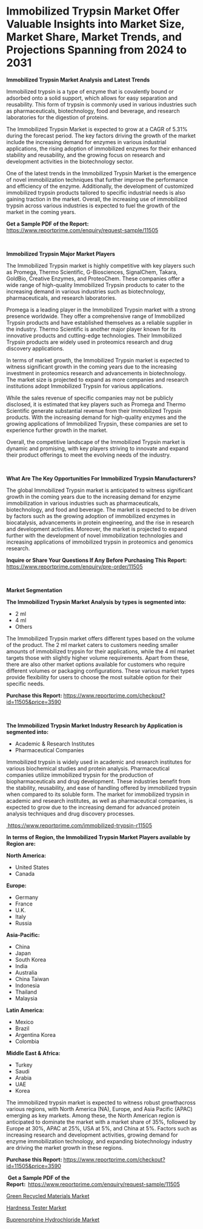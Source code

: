 <p><h1>Immobilized Trypsin Market Offer Valuable Insights into Market Size, Market Share, Market Trends, and Projections Spanning from 2024 to 2031</h1></p><p><strong>Immobilized Trypsin Market Analysis and Latest Trends</strong></p>
<p><p>Immobilized trypsin is a type of enzyme that is covalently bound or adsorbed onto a solid support, which allows for easy separation and reusability. This form of trypsin is commonly used in various industries such as pharmaceuticals, biotechnology, food and beverage, and research laboratories for the digestion of proteins.</p><p>The Immobilized Trypsin Market is expected to grow at a CAGR of 5.31% during the forecast period. The key factors driving the growth of the market include the increasing demand for enzymes in various industrial applications, the rising adoption of immobilized enzymes for their enhanced stability and reusability, and the growing focus on research and development activities in the biotechnology sector.</p><p>One of the latest trends in the Immobilized Trypsin Market is the emergence of novel immobilization techniques that further improve the performance and efficiency of the enzyme. Additionally, the development of customized immobilized trypsin products tailored to specific industrial needs is also gaining traction in the market. Overall, the increasing use of immobilized trypsin across various industries is expected to fuel the growth of the market in the coming years.</p></p>
<p><strong>Get a Sample PDF of the Report:&nbsp;</strong> <a href="https://www.reportprime.com/enquiry/request-sample/11505">https://www.reportprime.com/enquiry/request-sample/11505</a></p>
<p>&nbsp;</p>
<p><strong>Immobilized Trypsin Major Market Players</strong></p>
<p><p>The Immobilized Trypsin market is highly competitive with key players such as Promega, Thermo Scientific, G-Biosciences, SignalChem, Takara, GoldBio, Creative Enzymes, and ProteoChem. These companies offer a wide range of high-quality Immobilized Trypsin products to cater to the increasing demand in various industries such as biotechnology, pharmaceuticals, and research laboratories.</p><p>Promega is a leading player in the Immobilized Trypsin market with a strong presence worldwide. They offer a comprehensive range of Immobilized Trypsin products and have established themselves as a reliable supplier in the industry. Thermo Scientific is another major player known for its innovative products and cutting-edge technologies. Their Immobilized Trypsin products are widely used in proteomics research and drug discovery applications.</p><p>In terms of market growth, the Immobilized Trypsin market is expected to witness significant growth in the coming years due to the increasing investment in proteomics research and advancements in biotechnology. The market size is projected to expand as more companies and research institutions adopt Immobilized Trypsin for various applications.</p><p>While the sales revenue of specific companies may not be publicly disclosed, it is estimated that key players such as Promega and Thermo Scientific generate substantial revenue from their Immobilized Trypsin products. With the increasing demand for high-quality enzymes and the growing applications of Immobilized Trypsin, these companies are set to experience further growth in the market.</p><p>Overall, the competitive landscape of the Immobilized Trypsin market is dynamic and promising, with key players striving to innovate and expand their product offerings to meet the evolving needs of the industry.</p></p>
<p>&nbsp;</p>
<p><strong>What Are The Key Opportunities For Immobilized Trypsin Manufacturers?</strong></p>
<p><p>The global Immobilized Trypsin market is anticipated to witness significant growth in the coming years due to the increasing demand for enzyme immobilization in various industries such as pharmaceuticals, biotechnology, and food and beverage. The market is expected to be driven by factors such as the growing adoption of immobilized enzymes in biocatalysis, advancements in protein engineering, and the rise in research and development activities. Moreover, the market is projected to expand further with the development of novel immobilization technologies and increasing applications of immobilized trypsin in proteomics and genomics research.</p></p>
<p><strong>Inquire or Share Your Questions If Any Before Purchasing This Report:</strong> <a href="https://www.reportprime.com/enquiry/pre-order/11505">https://www.reportprime.com/enquiry/pre-order/11505</a></p>
<p>&nbsp;</p>
<p><strong>Market Segmentation</strong></p>
<p><strong>The Immobilized Trypsin Market Analysis by types is segmented into:</strong></p>
<p><ul><li>2 ml</li><li>4 ml</li><li>Others</li></ul></p>
<p><p>The Immobilized Trypsin market offers different types based on the volume of the product. The 2 ml market caters to customers needing smaller amounts of immobilized trypsin for their applications, while the 4 ml market targets those with slightly higher volume requirements. Apart from these, there are also other market options available for customers who require different volumes or packaging configurations. These various market types provide flexibility for users to choose the most suitable option for their specific needs.</p></p>
<p><strong>Purchase this Report:&nbsp;</strong><a href="https://www.reportprime.com/checkout?id=11505&price=3590">https://www.reportprime.com/checkout?id=11505&price=3590</a></p>
<p>&nbsp;</p>
<p><strong>The Immobilized Trypsin Market Industry Research by Application is segmented into:</strong></p>
<p><ul><li>Academic & Research Institutes</li><li>Pharmaceutical Companies</li></ul></p>
<p><p>Immobilized trypsin is widely used in academic and research institutes for various biochemical studies and protein analysis. Pharmaceutical companies utilize immobilized trypsin for the production of biopharmaceuticals and drug development. These industries benefit from the stability, reusability, and ease of handling offered by immobilized trypsin when compared to its soluble form. The market for immobilized trypsin in academic and research institutes, as well as pharmaceutical companies, is expected to grow due to the increasing demand for advanced protein analysis techniques and drug discovery processes.</p></p>
<p><a href="https://www.reportprime.com/immobilized-trypsin-r11505">&nbsp;https://www.reportprime.com/immobilized-trypsin-r11505</a></p>
<p><strong>In terms of Region, the Immobilized Trypsin Market Players available by Region are:</strong></p>
<p>
    <p> <strong> North America: </strong>
        <ul>
            <li>United States</li>
            <li>Canada</li>
        </ul>
        </p> 
    <p> <strong> Europe: </strong>
        <ul>
            <li>Germany</li>
            <li>France</li>
            <li>U.K.</li>
            <li>Italy</li>
            <li>Russia</li>
        </ul>
        </p> 
    <p> <strong> Asia-Pacific: </strong>
        <ul>
            <li>China</li>
            <li>Japan</li>
            <li>South Korea</li>
            <li>India</li>
            <li>Australia</li>
            <li>China Taiwan</li>
            <li>Indonesia</li>
            <li>Thailand</li>
            <li>Malaysia</li>
        </ul>
        </p> 
    <p> <strong> Latin America: </strong>
        <ul>
            <li>Mexico</li>
            <li>Brazil</li>
            <li>Argentina Korea</li>
            <li>Colombia</li>
        </ul>
        </p> 
    <p> <strong> Middle East & Africa: </strong>
        <ul>
            <li>Turkey</li>
            <li>Saudi</li>
            <li>Arabia</li>
            <li>UAE</li>
            <li>Korea</li>
        </ul>
    </p>
    </p>
<p><p>The immobilized trypsin market is expected to witness robust growthacross various regions, with North America (NA), Europe, and Asia Pacific (APAC) emerging as key markets. Among these, the North American region is anticipated to dominate the market with a market share of 35%, followed by Europe at 30%, APAC at 25%, USA at 5%, and China at 5%. Factors such as increasing research and development activities, growing demand for enzyme immobilization technology, and expanding biotechnology industry are driving the market growth in these regions.</p></p>
<p><strong>Purchase this Report: </strong><a href="https://www.reportprime.com/checkout?id=11505&price=3590">https://www.reportprime.com/checkout?id=11505&price=3590</a></p>
<p>&nbsp;<strong>Get a Sample PDF of the Report:&nbsp;&nbsp;</strong><a href="https://www.reportprime.com/enquiry/request-sample/11505">https://www.reportprime.com/enquiry/request-sample/11505</a></p>
<p><strong></strong></p>
<p><p><a href="https://www.linkedin.com/pulse/green-recycled-materials-market-size-growth-forecast-from-2024-iu56f?trackingId=c%2FmL92UrezjVNlySRKMJiw%3D%3D">Green Recycled Materials Market</a></p><p><a href="https://www.linkedin.com/pulse/hardness-tester-market-offers-provide-insightful-data-time-period-gbccf?trackingId=ITmUfFTLbxgnX4uVy3%2FEcQ%3D%3D">Hardness Tester Market</a></p><p><a href="https://github.com/CliffMedina6/Market-Research-Report-List-4/blob/main/buprenorphine-hydrochloride-market.md">Buprenorphine Hydrochloride Market</a></p></p>
